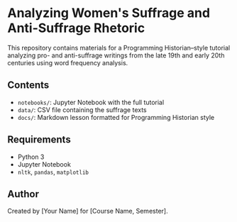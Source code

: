 # Analyzing Women's Suffrage and Anti-Suffrage Rhetoric

This repository contains materials for a Programming Historian–style tutorial analyzing pro- and anti-suffrage writings from the late 19th and early 20th centuries using word frequency analysis.

## Contents

- `notebooks/`: Jupyter Notebook with the full tutorial
- `data/`: CSV file containing the suffrage texts
- `docs/`: Markdown lesson formatted for Programming Historian style

## Requirements

- Python 3
- Jupyter Notebook
- `nltk`, `pandas`, `matplotlib`

## Author

Created by [Your Name] for [Course Name, Semester].
